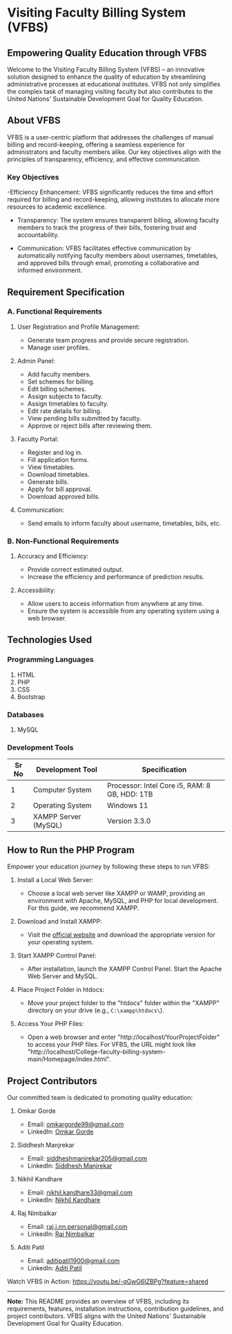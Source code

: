 

# Visiting Faculty Billing System (VFBS)

## Empowering Quality Education through VFBS

Welcome to the Visiting Faculty Billing System (VFBS) – an innovative solution designed to enhance the quality of education by streamlining administrative processes at educational institutes. VFBS not only simplifies the complex task of managing visiting faculty but also contributes to the United Nations' Sustainable Development Goal for Quality Education.

## About VFBS

VFBS is a user-centric platform that addresses the challenges of manual billing and record-keeping, offering a seamless experience for administrators and faculty members alike. Our key objectives align with the principles of transparency, efficiency, and effective communication.

### Key Objectives

-Efficiency Enhancement: VFBS significantly reduces the time and effort required for billing and record-keeping, allowing institutes to allocate more resources to academic excellence.

- Transparency: The system ensures transparent billing, allowing faculty members to track the progress of their bills, fostering trust and accountability.

- Communication: VFBS facilitates effective communication by automatically notifying faculty members about usernames, timetables, and approved bills through email, promoting a collaborative and informed environment.

## Requirement Specification

### A. Functional Requirements

1. User Registration and Profile Management:
   - Generate team progress and provide secure registration.
   - Manage user profiles.

2. Admin Panel:
   - Add faculty members.
   - Set schemes for billing.
   - Edit billing schemes.
   - Assign subjects to faculty.
   - Assign timetables to faculty.
   - Edit rate details for billing.
   - View pending bills submitted by faculty.
   - Approve or reject bills after reviewing them.

3. Faculty Portal:
   - Register and log in.
   - Fill application forms.
   - View timetables.
   - Download timetables.
   - Generate bills.
   - Apply for bill approval.
   - Download approved bills.

4. Communication:
   - Send emails to inform faculty about username, timetables, bills, etc.

### B. Non-Functional Requirements

1. Accuracy and Efficiency:
   - Provide correct estimated output.
   - Increase the efficiency and performance of prediction results.

2. Accessibility:
   - Allow users to access information from anywhere at any time.
   - Ensure the system is accessible from any operating system using a web browser.

## Technologies Used

### Programming Languages

1. HTML
2. PHP
3. CSS
4. Bootstrap

### Databases

1. MySQL

### Development Tools

| Sr No | Development Tool            | Specification                 |
|-------|-----------------------------|-------------------------------|
| 1     | Computer System             | Processor: Intel Core i5, RAM: 8 GB, HDD: 1TB  |
| 2     | Operating System            | Windows 11                    |
| 3     | XAMPP Server (MySQL)        | Version 3.3.0                 |

## How to Run the PHP Program

Empower your education journey by following these steps to run VFBS:

1. Install a Local Web Server:
   - Choose a local web server like XAMPP or WAMP, providing an environment with Apache, MySQL, and PHP for local development. For this guide, we recommend XAMPP.

2. Download and Install XAMPP:
   - Visit the [official website](https://www.apachefriends.org/download.html) and download the appropriate version for your operating system.

3. Start XAMPP Control Panel:
   - After installation, launch the XAMPP Control Panel. Start the Apache Web Server and MySQL.

4. Place Project Folder in htdocs:
   - Move your project folder to the "htdocs" folder within the "XAMPP" directory on your drive (e.g., `C:\xampp\htdocs\`).

5. Access Your PHP Files:
   - Open a web browser and enter "http://localhost/YourProjectFolder" to access your PHP files. For VFBS, the URL might look like "http://localhost/College-faculty-billing-system-main/Homepage/index.html".

## Project Contributors

Our committed team is dedicated to promoting quality education:

1. Omkar Gorde
   - Email: omkargorde99@gmail.com
   - LinkedIn: [Omkar Gorde](https://www.linkedin.com/in/omkargorde)

2. Siddhesh Manjrekar
   - Email: siddheshmanjrekar205@gmail.com
   - LinkedIn: [Siddhesh Manjrekar](https://www.linkedin.com/in/siddheshmanjrekar205)

3. Nikhil Kandhare
   - Email: nikhil.kandhare33@gmail.com
   - LinkedIn: [Nikhil Kandhare](https://www.linkedin.com/in/nikhil-kandhare-705b69231)

4. Raj Nimbalkar
   - Email: raj.j.nn.personal@gmail.com
   - LinkedIn: [Raj Nimbalkar](https://www.linkedin.com/in/raj-nimbalkar/)

5. Aditi Patil
   - Email: aditipatil1900@gmail.com
   - LinkedIn: [Aditi Patil](https://www.linkedin.com/in/aditi-patil-20679a261?utm_source=share&utm_campaign=share_via&utm_content=profile&utm_medium=android_app)



Watch VFBS in Action: https://youtu.be/-qGwG6lZBPg?feature=shared


---

**Note:** This README provides an overview of VFBS, including its requirements, features, installation instructions, contribution guidelines, and project contributors. VFBS aligns with the United Nations' Sustainable Development Goal for Quality Education.
